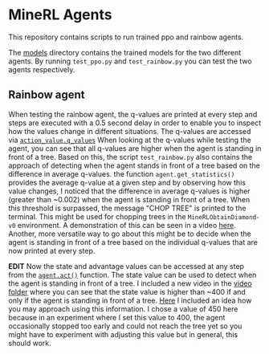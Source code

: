 # MineRL Agents

This repository contains scripts to run trained ppo and rainbow agents. 

The [models](https://github.com/ndrwmlnk/MineRL/tree/master/models) directory contains the trained models for the two different agents.
By running `test_ppo.py` and `test_rainbow.py` you can test the two agents respectively.

## Rainbow agent
When testing the rainbow agent, the q-values are printed at every step and steps are executed with a 0.5 second delay in order to enable you to inspect how the values change in different situations. The q-values are accessed via [`action_value.q_values`](https://github.com/ndrwmlnk/MineRL/blob/a0d5dfe661d077e96f721b48c626f0c57ddcfe77/test_rainbow.py#L124)
When looking at the q-values while testing the agent, you can see that all q-values are higher when the agent is standing in front of a tree.
Based on this, the script `test_rainbow.py` also contains the approach of detecting when the agent stands in front of a tree based on the difference in average q-values. the function `agent.get_statistics()` provides the average q-value at a given step and by observing how this value changes, I noticed that the difference in average q-values is higher (greater than ~0.002) when the agent is standing in front of a tree. When this threshold is surpassed, the message "CHOP TREE" is printed to the terminal. This might be used for chopping trees in the `MineRLObtainDiamond-v0` environment. A demonstration of this can be seen in a video [here](https://github.com/ndrwmlnk/MineRL/tree/master/videos).
Another, more versatile way to go about this might be to decide when the agent is standing in front of a tree based on the individual q-values that are now printed at every step.

**EDIT**
Now the state and advantage values can be accessed at any step from the [`agent.act()`](https://github.com/ndrwmlnk/MineRL/blob/b061573894f6b8a543fff9864588584599932f17/test_rainbow.py#L120) function. The state value can be used to detect when the agent is standing in front of a tree. I included a new video in the [video folder](https://github.com/ndrwmlnk/MineRL/tree/master/videos) where you can see that the state value is higher than ~400 if and only if the agent is standing in front of a tree. [Here](https://github.com/ndrwmlnk/MineRL/blob/b061573894f6b8a543fff9864588584599932f17/test_rainbow.py#L136) I included an idea how you may approach using this information. I chose a value of 450 here because in an experiment where I set this value to 400, the agent occasionally stopped too early and could not reach the tree yet so you might have to experiment with adjusting this value but in general, this should work.
